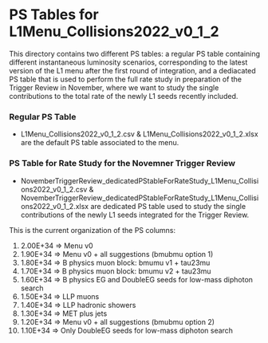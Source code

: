 # PS Tables for L1Menu_Collisions2022_v0_1_2

This directory contains two different PS tables: a regular PS table containing different instantaneous  luminosity scenarios, corresponding to the latest version of the L1 menu after the first round of integration, and a dediacated PS table that is used to perform the full rate study in preparation of the Trigger Review in November, where we want to study the single contributions to the total rate of the newly L1 seeds recently included.


### Regular PS Table

* L1Menu_Collisions2022_v0_1_2.csv &  L1Menu_Collisions2022_v0_1_2.xlsx are the default PS table associated to the menu. 

### PS Table for Rate Study for the Novemner Trigger Review 

* NovemberTriggerReview_dedicatedPStableForRateStudy_L1Menu_Collisions2022_v0_1_2.csv & NovemberTriggerReview_dedicatedPStableForRateStudy_L1Menu_Collisions2022_v0_1_2.xlsx are dedicated PS table used to study the single contributions of the newly L1 seeds integrated for the Trigger Review.

This is the current organization of the PS columns:
1.  2.00E+34 => Menu v0 
2.  1.90E+34 => Menu v0 + all suggestions (bmubmu option 1)
3.  1.80E+34 => B physics muon block: bmumu v1 + tau23mu
4.  1.70E+34 => B physics muon block: bmumu v2 + tau23mu 
5.  1.60E+34 => B physics EG and DoubleEG seeds for low-mass diphoton search
6.  1.50E+34 => LLP muons
7.  1.40E+34 => LLP hadronic showers
8.  1.30E+34 => MET plus jets
9.  1.20E+34 => Menu v0 + all suggestions (bmubmu option 2)
10. 1.10E+34 => Only  DoubleEG seeds for low-mass diphoton search


